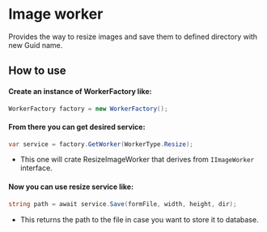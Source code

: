 # Image worker

Provides the way to resize images and save them to defined directory with new Guid name.

## How to use

#### Create an instance of WorkerFactory like:

```cs
WorkerFactory factory = new WorkerFactory();
```

#### From there you can get desired service:
```cs
var service = factory.GetWorker(WorkerType.Resize);
```
- This one will crate ResizeImageWorker that derives from ```IImageWorker``` interface.

#### Now you can use resize service like:
```cs
string path = await service.Save(formFile, width, height, dir);
```
- This returns the path to the file in case you want to store it to database.